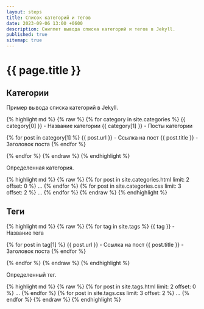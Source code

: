 ```yaml
---
layout: steps
title: Список категорий и тегов
date: 2023-09-06 13:00 +0600
description: Сниппет вывода списка категорий и тегов в Jekyll.
published: true
sitemap: true
---
```


# {{ page.title }}

## Категории

Пример вывода списка категорий в Jekyll.

{% highlight md %}
{% raw %}
{% for category in site.categories %}
  {{ category[0] }} - Название категории
  {{ category[1] }} - Посты категории

  {% for post in category[1] %}
    {{ post.url }}        - Ссылка на пост
    {{ post.title }}      - Заголовок поста
  {% endfor %}

{% endfor %}
{% endraw %}
{% endhighlight %}

Определенная категория.

{% highlight md %}
{% raw %}
{% for post in site.categories.html limit: 2 offset: 0 %} ... {% endfor %}
{% for post in site.categories.css limit: 3 offset: 2 %} ... {% endfor %}
{% endraw %}
{% endhighlight %}

## Теги

{% highlight md %}
{% raw %}
{% for tag in site.tags %}
  {{ tag }} - Название тега

  {% for post in tag[1] %}
    {{ post.url }}        - Ссылка на пост
    {{ post.title }}      - Заголовок поста
  {% endfor %}

{% endfor %}
{% endraw %}
{% endhighlight %}

Определенный тег.

{% highlight md %}
{% raw %}
{% for post in site.tags.html limit: 2 offset: 0 %} ... {% endfor %}
{% for post in site.tags.css limit: 3 offset: 2 %} ... {% endfor %}
{% endraw %}
{% endhighlight %}
